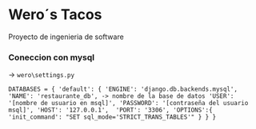 # Wero´s Tacos
Proyecto de ingenieria de software
### Coneccion con mysql
 -> `wero\settings.py`  
 
 
`DATABASES = {
    'default': {
        'ENGINE': 'django.db.backends.mysql',
        'NAME': 'restaurante_db', -> nombre de la base de datos
        'USER': '[nombre de usuario en msql]',
        'PASSWORD': '[contraseña del usuario msql]',
        'HOST': '127.0.0.1', 
        'PORT': '3306',
        'OPTIONS':{
            'init_command': "SET sql_mode='STRICT_TRANS_TABLES'"
        }
    }
}`
